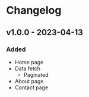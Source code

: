# Changelog

## v1.0.0 - 2023-04-13

### Added

- Home page
- Data fetch
  - Paginated
- About page
- Contact page

